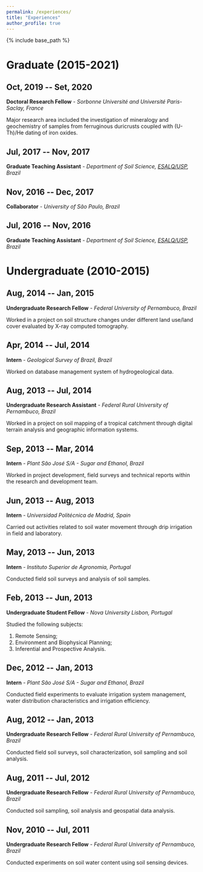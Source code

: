 ```yaml
---
permalink: /experiences/
title: "Experiences"
author_profile: true
---
```


{% include base_path %}

# Graduate (2015-2021)

## Oct, 2019 -- Set, 2020
**Doctoral Research Fellow** - *Sorbonne Université and Université Paris-Saclay, France*

Major research area included the investigation of mineralogy and geochemistry of samples from ferruginous duricrusts coupled with (U-Th)/He dating of iron oxides.

## Jul, 2017 -- Nov, 2017
**Graduate Teaching Assistant** - *Department of Soil Science, [ESALQ/USP](https://www.esalq.usp.br/pg/programas/solos/en/), Brazil*

## Nov, 2016 -- Dec, 2017
**Collaborator** - *University of São Paulo, Brazil*

<!-- Elaborated extension activities within Solo na Escola Project to deepen student and teachers understanding of the soil-forming factors and processes. -->

## Jul, 2016 -- Nov, 2016
**Graduate Teaching Assistant** - *Department of Soil Science, [ESALQ/USP](https://www.esalq.usp.br/pg/programas/solos/en/), Brazil*

# Undergraduate (2010-2015)

## Aug, 2014 -- Jan, 2015
**Undergraduate Research Fellow** - *Federal University of Pernambuco, Brazil*

Worked in a project on soil structure changes under different land use/land cover evaluated by X-ray computed tomography.

## Apr, 2014 -- Jul, 2014
**Intern** - *Geological Survey of Brazil, Brazil*

Worked on database management system of hydrogeological data.

## Aug, 2013 -- Jul, 2014
**Undergraduate Research Assistant** - *Federal Rural University of Pernambuco, Brazil*

Worked in a project on soil mapping of a tropical catchment through digital terrain analysis and geographic information systems.

## Sep, 2013 -- Mar, 2014
**Intern** - *Plant São José S/A - Sugar and Ethanol, Brazil*

Worked in project development, field surveys and technical reports within the research and development team.

## Jun, 2013 -- Aug, 2013
**Intern** - *Universidad Politécnica de Madrid, Spain*

Carried out activities related to soil water movement through drip irrigation in field and laboratory.

## May, 2013 -- Jun, 2013
**Intern** - *Instituto Superior de Agronomia, Portugal*

Conducted field soil surveys and analysis of soil samples.

## Feb, 2013 -- Jun, 2013
**Undergraduate Student Fellow** - *Nova University Lisbon, Portugal* 

Studied the following subjects: 
1. Remote Sensing;
1. Environment and Biophysical Planning;
1. Inferential and Prospective Analysis.

## Dec, 2012 -- Jan, 2013
**Intern** - *Plant São José S/A - Sugar and Ethanol, Brazil*

Conducted field experiments to evaluate irrigation system management, water distribution characteristics and irrigation efficiency.

## Aug, 2012 -- Jan, 2013
**Undergraduate Research Fellow** - *Federal Rural University of Pernambuco, Brazil*

Conducted field soil surveys, soil characterization, soil sampling and soil analysis.

## Aug, 2011 -- Jul, 2012
**Undergraduate Research Fellow** - *Federal Rural University of Pernambuco, Brazil*

Conducted soil sampling, soil analysis and geospatial data analysis.

## Nov, 2010 -- Jul, 2011
**Undergraduate Research Fellow** - *Federal Rural University of Pernambuco, Brazil*

Conducted experiments on soil water content using soil sensing devices.

<!-- ## Jun, 2011 -- Jan, 2013
**Intern** - *Federal University of Pernambuco, Brazil*

Participated in variety of projects using softwares to digital image processing (e.g., ERDAS Imagine, Terraview and ArcGIS) in the Remote Sensing and Geoprocessing Laboratory.-->